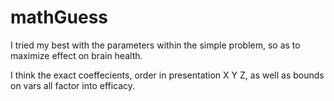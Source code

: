 # mathGuess

I tried my best with the parameters within the simple problem, so as to maximize effect on brain health.

I think the exact coeffecients, order in presentation X Y Z, as well as bounds on vars all factor into efficacy.
